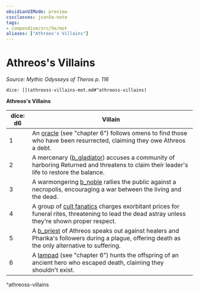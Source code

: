 ```yaml
---
obsidianUIMode: preview
cssclasses: json5e-note
tags:
- compendium/src/5e/mot
aliases: ["Athreos's Villains"]
---
```

# Athreos's Villains
*Source: Mythic Odysseys of Theros p. 116* 

`dice: [](athreoss-villains-mot.md#^athreoss-villains)`

**Athreos's Villains**

| dice: d6 | Villain |
|----------|---------|
| 1 | An [oracle](b_oracle-mot.md) (see "chapter 6") follows omens to find those who have been resurrected, claiming they owe Athreos a debt. |
| 2 | A mercenary ([b_gladiator](b_gladiator.md)) accuses a community of harboring Returned and threatens to claim their leader's life to restore the balance. |
| 3 | A warmongering [b_noble](2.%20GM%20Tools/5eTools%20Compendium%20&%20Rules/z_compendium/bestiary/humanoid/b_noble.md) rallies the public against a necropolis, encouraging a war between the living and the dead. |
| 4 | A group of [cult fanatics](b_cult-fanatic.md) charges exorbitant prices for funeral rites, threatening to lead the dead astray unless they're shown proper respect. |
| 5 | A [b_priest](b_priest.md) of Athreos speaks out against healers and Pharika's followers during a plague, offering death as the only alternative to suffering. |
| 6 | A [lampad](b_lampad-mot.md) (see "chapter 6") hunts the offspring of an ancient hero who escaped death, claiming they shouldn't exist. |
^athreoss-villains